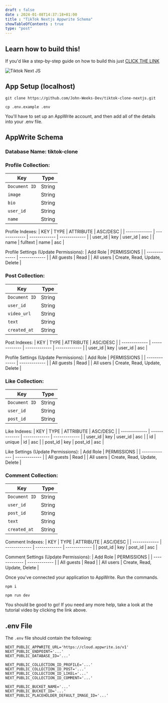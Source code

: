 ```yaml
--- 
draft : false
date : 2024-01-08T14:37:18+01:00
title : "TikTok Nextjs Appwrite Schema"
showTableOfContents : true
type: "post"
---
```


## Learn how to build this!

If you'd like a step-by-step guide on how to build this just [CLICK THE LINK](https://www.youtube.com/watch?v=7zLyVzItZlQ)

![Tiktok Next JS](/images/20240206tiktok_nextjs_youtube.png)

## App Setup (localhost)

```
git clone https://github.com/John-Weeks-Dev/tiktok-clone-nextjs.git

cp .env.example .env
```

You'll have to set up an AppWrite account, and then add all of the details into your .env file.

## AppWrite Schema

### Database Name: tiktok-clone

### Profile Collection:
| Key | Type |
| --- | --- |
| `Document ID` | String |
| `image` | String |
| `bio` | String |
| `user_id` | String |
| `name` | String |

Profile Indexes:
| KEY           | TYPE          | ATTRIBUTE     | ASC/DESC      |
| ------------- | ------------- | ------------- | ------------- |
| user_id       | key           | user_id       | asc           |
| name          | fulltext      | name          | asc           |

Profile Settings (Update Permissions):
| Add Role      | PERMISSIONS   |
| ------------- | ------------- |
| All guests    | Read          |
| All users     | Create, Read, Update, Delete |

### Post Collection:
| Key | Type |
| --- | --- |
| `Document ID` | String |
| `user_id` | String |
| `video_url` | String |
| `text` | String |
| `created_at` | String |
    
Post Indexes:
| KEY           | TYPE          | ATTRIBUTE     | ASC/DESC      |
| ------------- | ------------- | ------------- | ------------- |
| user_id       | key           | user_id       | asc           |

Profile Settings (Update Permissions):
| Add Role      | PERMISSIONS   |
| ------------- | ------------- |
| All guests    | Read          |
| All users     | Create, Read, Update, Delete |

### Like Collection:
| Key | Type |
| --- | --- |
| `Document ID` | String |
| `user_id` | String |
| `post_id` | String |

Like Indexes: 
| KEY           | TYPE          | ATTRIBUTE     | ASC/DESC      |
| ------------- | ------------- | ------------- | ------------- |
| user_id       | key           | user_id       | asc           |
| id            | unique        | id            | asc           |
| post_id       | key           | post_id       | asc           |

Like Settings (Update Permissions):
| Add Role      | PERMISSIONS   |
| ------------- | ------------- |
| All guests    | Read          |
| All users     | Create, Read, Update, Delete |

### Comment Collection:
| Key | Type |
| --- | --- |
| `Document ID` | String |
| `user_id` | String |
| `post_id` | String |
| `text` | String |
| `created_at` | String |
    
Comment Indexes:
| KEY           | TYPE          | ATTRIBUTE     | ASC/DESC      |
| ------------- | ------------- | ------------- | ------------- |
| post_id       | key           | post_id       | asc           |

Comment Settings (Update Permissions):
| Add Role      | PERMISSIONS   |
| ------------- | ------------- |
| All guests    | Read          |
| All users     | Create, Read, Update, Delete |


Once you've connected your application to AppWrite. Run the commands.
    
```
npm i

npm run dev
```

You should be good to go! If you need any more help, take a look at the tutorial video by clicking the link above.

## .env File

The `.env` file should contain the following:

```
NEXT_PUBLIC_APPWRITE_URL='https://cloud.appwrite.io/v1'
NEXT_PUBLIC_ENDPOINT='...'
NEXT_PUBLIC_DATABASE_ID='...'

NEXT_PUBLIC_COLLECTION_ID_PROFILE='...'
NEXT_PUBLIC_COLLECTION_ID_POST='...'
NEXT_PUBLIC_COLLECTION_ID_LIKEL='...'
NEXT_PUBLIC_COLLECTION_ID_COMMENT='...'

NEXT_PUBLIC_BUCKET_NAME='...'
NEXT_PUBLIC_BUCKET_ID='...'
NEXT_PUBLIC_PLACEHOLDER_DEFAULT_IMAGE_ID='...'
```


